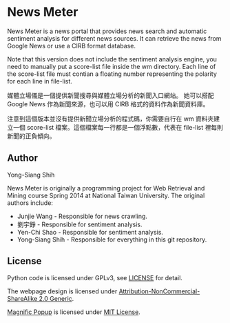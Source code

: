 News Meter
==========

News Meter is a news portal that provides news search and automatic sentiment analysis for different news sources.
It can retrieve the news from Google News or use a CIRB format database.

Note that this version does not include the sentiment analysis engine, you need to manually put a score-list file inside the wm directory.
Each line of the score-list file must contian a floating number representing the polarity for each line in file-list.

媒體立場儀是一個提供新聞搜尋與媒體立場分析的新聞入口網站。
她可以搭配 Google News 作為新聞來源，也可以用 CIRB 格式的資料作為新聞資料庫。

注意到這個版本並沒有提供新聞立場分析的程式碼，你需要自行在 wm 資料夾建立一個 score-list 檔案。這個檔案每一行都是一個浮點數，代表在 file-list 裡每則新聞的正負傾向。

## Author

Yong-Siang Shih

News Meter is originally a programming project for Web Retrieval and Mining course Spring 2014 at National Taiwan University.
The original authors include:

* Junjie Wang - Responsible for news crawling.
* 劉宇錚 - Responsible for sentiment analysis.
* Yen-Chi Shao - Responsible for sentiment analysis.
* Yong-Siang Shih - Responsible for everything in this git repository.

## License

Python code is licensed under GPLv3, see [LICENSE](https://raw.githubusercontent.com/shaform/newsmeter/master/LICENSE) for detail.

The webpage design is licensed under [Attribution-NonCommercial-ShareAlike 2.0 Generic](https://creativecommons.org/licenses/by-nc-sa/2.0/).

[Magnific Popup](http://dimsemenov.com/plugins/magnific-popup/) is licensed under [MIT License](https://raw.githubusercontent.com/dimsemenov/Magnific-Popup/master/LICENSE).
